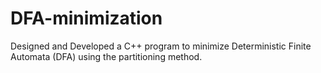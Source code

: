 # DFA-minimization
Designed and Developed a C++ program to minimize Deterministic Finite Automata (DFA) using the partitioning method.
